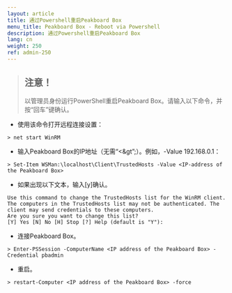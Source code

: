 ```yaml
---
layout: article
title: 通过Powershell重启Peakboard Box
menu_title: Peakboard Box - Reboot via Powershell
description: 通过Powershell重启Peakboard Box
lang: cn
weight: 250
ref: admin-250
---
```


> ## 注意！
>
> 以管理员身份运行PowerShell重启Peakboard Box。请输入以下命令，并按“回车”键确认。

* 使用该命令打开远程连接设置：
```
> net start WinRM
```
* 输入Peakboard Box的IP地址（无需“&lt;&gt”;）。例如，-Value 192.168.0.1：
```
> Set-Item WSMan:\localhost\Client\TrustedHosts -Value <IP-address of the Peakboard Box>
```
* 如果出现以下文本，输入[y]确认。
```
Use this command to change the TrustedHosts list for the WinRM client. The computers in the TrustedHosts list may not be authenticated. The client may send credentials to these computers.
Are you sure you want to change this list?
[Y] Yes [N] No [H] Stop [?] Help (default is "Y"): 
```

* 连接Peakboard Box。
```
> Enter-PSSession -ComputerName <IP address of the Peakboard Box> -Credential pbadmin
```
* 重启。
```
> restart-Computer <IP address of the Peakboard Box> -force
```

